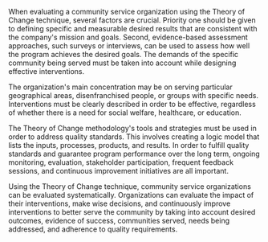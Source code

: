 When evaluating a community service organization using the Theory of Change technique, several factors are crucial. Priority one should be given to defining specific and measurable desired results that are consistent with the company's mission and goals. Second, evidence-based assessment approaches, such surveys or interviews, can be used to assess how well the program achieves the desired goals. The demands of the specific community being served must be taken into account while designing effective interventions.

The organization's main concentration may be on serving particular geographical areas, disenfranchised people, or groups with specific needs. Interventions must be clearly described in order to be effective, regardless of whether there is a need for social welfare, healthcare, or education.

The Theory of Change methodology's tools and strategies must be used in order to address quality standards. This involves creating a logic model that lists the inputs, processes, products, and results. In order to fulfill quality standards and guarantee program performance over the long term, ongoing monitoring, evaluation, stakeholder participation, frequent feedback sessions, and continuous improvement initiatives are all important.

Using the Theory of Change technique, community service organizations can be evaluated systematically. Organizations can evaluate the impact of their interventions, make wise decisions, and continuously improve interventions to better serve the community by taking into account desired outcomes, evidence of success, communities served, needs being addressed, and adherence to quality requirements.



